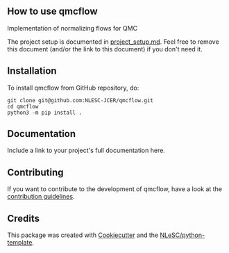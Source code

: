 ## How to use qmcflow

Implementation of normalizing flows for QMC

The project setup is documented in [project_setup.md](project_setup.md). Feel free to remove this document (and/or the link to this document) if you don't need it.

## Installation

To install qmcflow from GitHub repository, do:

```console
git clone git@github.com:NLESC-JCER/qmcflow.git
cd qmcflow
python3 -m pip install .
```

## Documentation

Include a link to your project's full documentation here.

## Contributing

If you want to contribute to the development of qmcflow,
have a look at the [contribution guidelines](CONTRIBUTING.md).

## Credits

This package was created with [Cookiecutter](https://github.com/audreyr/cookiecutter) and the [NLeSC/python-template](https://github.com/NLeSC/python-template).

